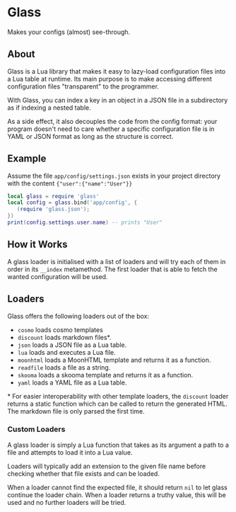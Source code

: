 # Glass
Makes your configs (almost) see-through.

## About

Glass is a Lua library that makes it easy to lazy-load configuration files into a Lua table at runtime. Its main purpose is to make accessing different configuration files "transparent" to the programmer.

With Glass, you can index a key in an object in a JSON file in a subdirectory as if indexing a nested table.

As a side effect, it also decouples the code from the config format:
your program doesn't need to care whether a specific configuration file is in YAML or JSON format as long as the structure is correct.

## Example
Assume the file `app/config/settings.json` exists in your project directory with the content `{"user":{"name":"User"}}`

```lua
local glass = require 'glass'
local config = glass.bind('app/config', {
   (require 'glass.json');
})
print(config.settings.user.name) -- prints "User"
```

## How it Works
A glass loader is initialised with a list of loaders and will try each of them in order in its `__index` metamethod. The first loader that is able to fetch the wanted configuration will be used.

## Loaders
Glass offers the following loaders out of the box:
* `cosmo` loads cosmo templates
* `discount` loads markdown files\*.
* `json` loads a JSON file as a Lua table.
* `lua` loads and executes a Lua file.
* `moonhtml` loads a MoonHTML template and returns it as a function.
* `readfile` loads a file as a string.
* `skooma` loads a skooma template and returns it as a function.
* `yaml` loads a YAML file as a Lua table.

\* For easier interoperability with other template loaders, the `discount` loader returns a static function which can be called to return the generated HTML. The markdown file is only parsed the first time.

### Custom Loaders

A glass loader is simply a Lua function that takes as its argument a path to a
file and attempts to load it into a Lua value.

Loaders will typically add an extension to the given file name before checking
whether that file exists and can be loaded.

When a loader cannot find the expected file, it should return `nil` to let glass
continue the loader chain. When a loader returns a truthy value, this will be
used and no further loaders will be tried.
